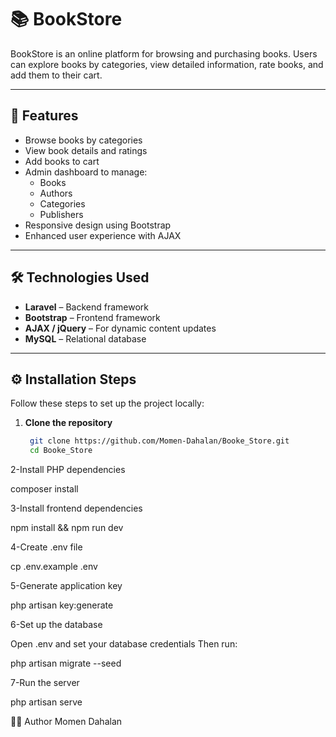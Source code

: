 # 📚 BookStore

BookStore is an online platform for browsing and purchasing books. Users can explore books by categories, view detailed information, rate books, and add them to their cart.

---

## 🚀 Features

- Browse books by categories
- View book details and ratings
- Add books to cart
- Admin dashboard to manage:
  - Books
  - Authors
  - Categories
  - Publishers
- Responsive design using Bootstrap
- Enhanced user experience with AJAX

---

## 🛠️ Technologies Used

- **Laravel** – Backend framework
- **Bootstrap** – Frontend framework
- **AJAX / jQuery** – For dynamic content updates
- **MySQL** – Relational database

---

## ⚙️ Installation Steps

Follow these steps to set up the project locally:

1. **Clone the repository**

   ```bash
    git clone https://github.com/Momen-Dahalan/Booke_Store.git
    cd Booke_Store
    ``` 
   
2-Install PHP dependencies

composer install

3-Install frontend dependencies

npm install && npm run dev

4-Create .env file

cp .env.example .env

5-Generate application key

php artisan key:generate

6-Set up the database

Open .env and set your database credentials
Then run:

php artisan migrate --seed

7-Run the server

php artisan serve

👨‍💻 Author
Momen Dahalan

